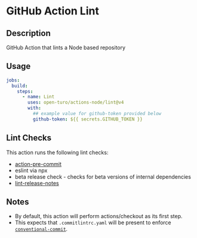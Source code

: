 # GitHub Action Lint

## Description

GitHub Action that lints a Node based repository

## Usage

```yaml
jobs:
  build:
    steps:
      - name: Lint
        uses: open-turo/actions-node/lint@v4
        with:
          ## example value for github-token provided below
          github-token: ${{ secrets.GITHUB_TOKEN }}
```

## Lint Checks

This action runs the following lint checks:

- [action-pre-commit](https://github.com/open-turo/action-pre-commit)
- eslint via npx
- beta release check - checks for beta versions of internal dependencies
- [lint-release-notes](https://github.com/open-turo/actions-release/tree/main/lint-release-notes)

## Notes

- By default, this action will perform actions/checkout as its first step.
- This expects that `.commitlintrc.yaml` will be present to enforce [`conventional-commit`](https://github.com/wagoid/commitlint-github-action).

<!-- prettier-ignore-start -->
<!-- action-docs-inputs -->
<!-- action-docs-inputs -->
<!-- action-docs-outputs -->
<!-- action-docs-outputs -->
<!-- action-docs-runs -->
<!-- action-docs-runs -->
<!-- action-docs-usage  -->
<!-- action-docs-usage -->
<!-- prettier-ignore-end -->
